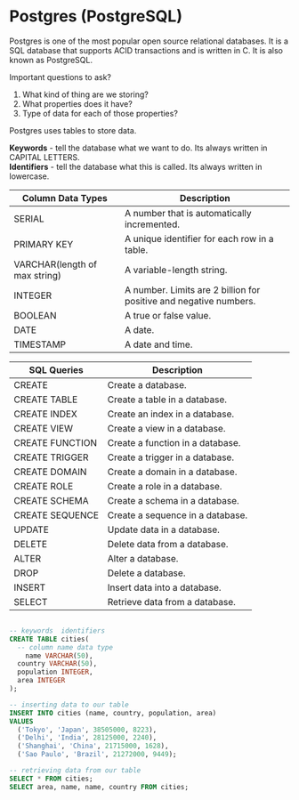 # Postgres (PostgreSQL)

Postgres is one of the most popular open source relational databases. It is a SQL database that supports ACID transactions and is written in C. It is also known as PostgreSQL.

Important questions to ask?
1. What kind of thing are we storing?
2. What properties does it have?
3. Type of data for each of those properties?

Postgres uses tables to store data.

**Keywords** - tell the database what we want to do. Its always written in CAPITAL LETTERS.  
**Identifiers** - tell the database what this is called. Its always written in lowercase.

| Column Data Types | Description |
| --- | --- |
| SERIAL | A number that is automatically incremented. |
| PRIMARY KEY | A unique identifier for each row in a table. |
| VARCHAR(length of max string) | A variable-length string. |
| INTEGER | A number. Limits are 2 billion for positive and negative numbers. |
| BOOLEAN | A true or false value. |
| DATE | A date. |
| TIMESTAMP | A date and time. |

| SQL Queries | Description |
| --- | --- |
| CREATE | Create a database. |
| CREATE TABLE | Create a table in a database. |
| CREATE INDEX | Create an index in a database. |
| CREATE VIEW | Create a view in a database. |
| CREATE FUNCTION | Create a function in a database. |
| CREATE TRIGGER | Create a trigger in a database. |
| CREATE DOMAIN | Create a domain in a database. |
| CREATE ROLE | Create a role in a database. |
| CREATE SCHEMA | Create a schema in a database. |
| CREATE SEQUENCE | Create a sequence in a database. |
| UPDATE | Update data in a database. |
| DELETE | Delete data from a database. |
| ALTER | Alter a database. |
| DROP | Delete a database. |
| INSERT | Insert data into a database. |
| SELECT | Retrieve data from a database. |


```sql

-- keywords  identifiers
CREATE TABLE cities(
  -- column name data type
	name VARCHAR(50),
  country VARCHAR(50),
  population INTEGER,
  area INTEGER
);

-- inserting data to our table
INSERT INTO cities (name, country, population, area)
VALUES 
  ('Tokyo', 'Japan', 38505000, 8223),
  ('Delhi', 'India', 28125000, 2240),
  ('Shanghai', 'China', 21715000, 1628),
  ('Sao Paulo', 'Brazil', 21272000, 9449);

-- retrieving data from our table
SELECT * FROM cities;
SELECT area, name, name, country FROM cities;
```
